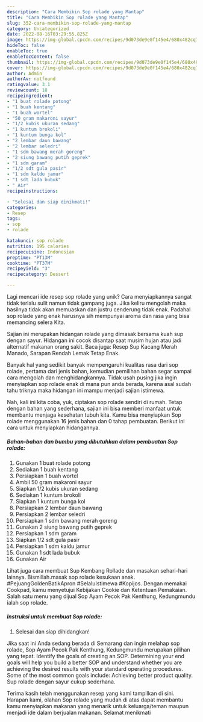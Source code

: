 ```yaml
---
description: "Cara Membikin Sop rolade yang Mantap"
title: "Cara Membikin Sop rolade yang Mantap"
slug: 352-cara-membikin-sop-rolade-yang-mantap
category: Uncategorized
date: 2022-08-16T03:29:55.825Z
image: https://img-global.cpcdn.com/recipes/9d073de9e0f145e4/680x482cq70/sop-rolade-foto-resep-utama.jpg
hideToc: false
enableToc: true
enableTocContent: false
thumbnail: https://img-global.cpcdn.com/recipes/9d073de9e0f145e4/680x482cq70/sop-rolade-foto-resep-utama.jpg
cover: https://img-global.cpcdn.com/recipes/9d073de9e0f145e4/680x482cq70/sop-rolade-foto-resep-utama.jpg
author: Admin
authorAv: notfound
ratingvalue: 3.1
reviewcount: 18
recipeingredient:
- "1 buat rolade potong"
- "1 buah kentang"
- "1 buah wortel"
- "50 gram makaroni sayur"
- "1/2 kubis ukuran sedang"
- "1 kuntum brokoli"
- "1 kuntum bunga kol"
- "2 lembar daun bawang"
- "2 lembar seledri"
- "1 sdm bawang merah goreng"
- "2 siung bawang putih geprek"
- "1 sdm garam"
- "1/2 sdt gula pasir"
- "1 sdm kaldu jamur"
- "1 sdt lada bubuk"
- " Air"
recipeinstructions:

- "Selesai dan siap dinikmati!"
categories:
- Resep
tags:
- sop
- rolade

katakunci: sop rolade 
nutrition: 195 calories
recipecuisine: Indonesian
preptime: "PT13M"
cooktime: "PT37M"
recipeyield: "3"
recipecategory: Dessert

---
```





Lagi mencari ide resep sop rolade yang unik? Cara menyiapkannya sangat tidak terlalu sulit namun tidak gampang juga. Jika keliru mengolah maka hasilnya tidak akan memuaskan dan justru cenderung tidak enak. Padahal sop rolade yang enak harusnya sih mempunyai aroma dan rasa yang bisa memancing selera Kita.





Sajian ini merupakan hidangan rolade yang dimasak bersama kuah sup dengan sayur. Hidangan ini cocok disantap saat musim hujan atau jadi alternatif makanan orang sakit. Baca juga: Resep Sup Kacang Merah Manado, Sarapan Rendah Lemak Tetap Enak.

Banyak hal yang sedikit banyak mempengaruhi kualitas rasa dari sop rolade, pertama dari jenis bahan, kemudian pemilihan bahan segar sampai cara mengolah dan menghidangkannya. Tidak usah pusing jika ingin menyiapkan sop rolade enak di mana pun anda berada, karena asal sudah tahu triknya maka hidangan ini mampu menjadi sajian istimewa.






Nah, kali ini kita coba, yuk, ciptakan sop rolade sendiri di rumah. Tetap dengan bahan yang sederhana, sajian ini bisa memberi manfaat untuk membantu menjaga kesehatan tubuh kita. Kamu bisa menyiapkan Sop rolade menggunakan 16 jenis bahan dan 0 tahap pembuatan. Berikut ini cara untuk menyiapkan hidangannya.

<!--inarticleads1-->

##### Bahan-bahan dan bumbu yang dibutuhkan dalam pembuatan Sop rolade:

1. Gunakan 1 buat rolade potong
1. Sediakan 1 buah kentang
1. Persiapkan 1 buah wortel
1. Ambil 50 gram makaroni sayur
1. Siapkan 1/2 kubis ukuran sedang
1. Sediakan 1 kuntum brokoli
1. Siapkan 1 kuntum bunga kol
1. Persiapkan 2 lembar daun bawang
1. Persiapkan 2 lembar seledri
1. Persiapkan 1 sdm bawang merah goreng
1. Gunakan 2 siung bawang putih geprek
1. Persiapkan 1 sdm garam
1. Siapkan 1/2 sdt gula pasir
1. Persiapkan 1 sdm kaldu jamur
1. Gunakan 1 sdt lada bubuk
1. Gunakan  Air


Lihat juga cara membuat Sup Kembang Rollade dan masakan sehari-hari lainnya. Bismillah.masak sop rolade kesukaan anak. #PejuangGoldenBatikApron #SelaluIstimewa #Kopijos. Dengan memakai Cookpad, kamu menyetujui Kebijakan Cookie dan Ketentuan Pemakaian. Salah satu menu yang dijual Sop Ayam Pecok Pak Kenthung, Kedungmundu ialah sop rolade. 

<!--inarticleads2-->

##### Instruksi untuk membuat Sop rolade:


1. Selesai dan siap dihidangkan!

Jika saat ini Anda sedang berada di Semarang dan ingin melahap sop rolade, Sop Ayam Pecok Pak Kenthung, Kedungmundu merupakan pilihan yang tepat. Identify the goals of creating an SOP. Determining your end goals will help you build a better SOP and understand whether you are achieving the desired results with your standard operating procedures. Some of the most common goals include: Achieving better product quality. Sup rolade dengan sayur cukup sederhana. 

Terima kasih telah menggunakan resep yang kami tampilkan di sini. Harapan kami, olahan Sop rolade yang mudah di atas dapat membantu kamu menyiapkan makanan yang menarik untuk keluarga/teman maupun menjadi ide dalam berjualan makanan. Selamat menikmati
